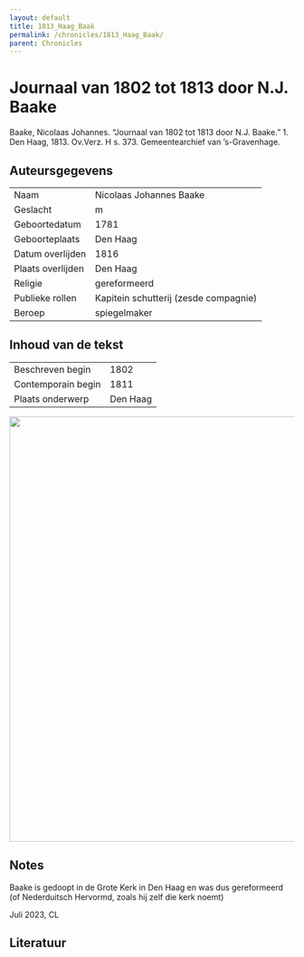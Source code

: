 ```yaml
---
layout: default
title: 1813_Haag_Baak
permalink: /chronicles/1813_Haag_Baak/
parent: Chronicles
--- 
```



# Journaal van 1802 tot 1813 door N.J. Baake 

Baake, Nicolaas Johannes. “Journaal van 1802 tot 1813 door N.J. Baake.” 1. Den Haag, 1813. Ov.Verz. H s. 373. Gemeentearchief van ’s-Gravenhage. 

## Auteursgegevens 

| | | 
| --------------- | --------------- | 
| Naam | Nicolaas Johannes Baake | 
| Geslacht | m | 
 | Geboortedatum | 1781 | 
| Geboorteplaats | Den Haag | 
| Datum overlijden | 1816 | 
| Plaats overlijden | Den Haag | 
| Religie | gereformeerd | 
| Publieke rollen | Kapitein schutterij (zesde compagnie) | 
| Beroep | spiegelmaker | 

## Inhoud van de tekst 

| | | 
| --------------- | --------------- | 
| Beschreven begin | 1802 | 
| Contemporain begin | 1811 | 
| Plaats onderwerp | Den Haag | 

[<img src="..\..\barplots_chronicles\1813_Haag_Baak.jpg" width="750"/>](..\..\barplots_chronicles\1813_Haag_Baak.jpg) 

## Notes 

Baake is gedoopt in de Grote Kerk in Den Haag en was dus gereformeerd (of
Nederduitsch Hervormd, zoals hij zelf die kerk noemt)

Juli 2023, CL



## Literatuur 

